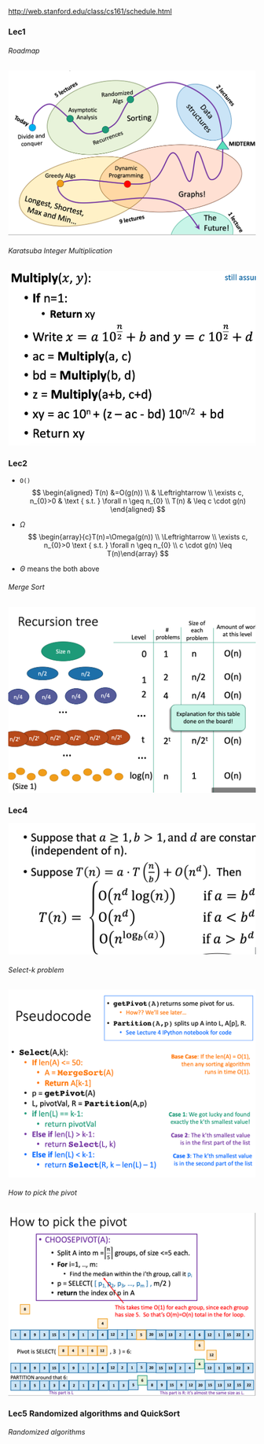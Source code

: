 http://web.stanford.edu/class/cs161/schedule.html

### Lec1

###### Roadmap

![Roadmap](./Images/1.png)

###### Karatsuba Integer Multiplication
![Roadmap](./Images/2.png)

### Lec2
* `O()`
$$
\begin{aligned} T(n) &=O(g(n)) \\ & \Leftrightarrow \\ \exists c, n_{0}>0 & \text { s.t. } \forall n \geq n_{0} \\ T(n) & \leq c \cdot g(n) \end{aligned}
$$

* $\Omega$
$$
\begin{array}{c}T(n)=\Omega(g(n)) \\ \Leftrightarrow \\ \exists c, n_{0}>0 \text { s.t. } \forall n \geq n_{0} \\ c \cdot g(n) \leq T(n)\end{array}
$$

* $\Theta$ means the both above

###### Merge Sort
![](./Images/3.png)


### Lec4

![](./Images/4.png)

###### Select-k problem
![](./Images/5.png)


###### How to pick the pivot
![](./Images/6.png)



### Lec5 Randomized algorithms and QuickSort

###### Randomized algorithms





